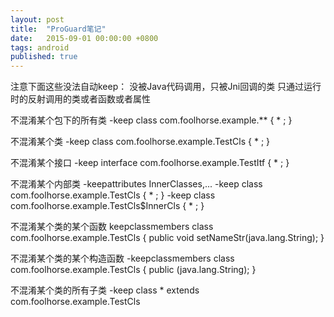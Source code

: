 ```yaml
---
layout: post
title:  "ProGuard笔记"
date:   2015-09-01 00:00:00 +0800
tags: android
published: true
---
```


注意下面这些没法自动keep：
没被Java代码调用，只被Jni回调的类
只通过运行时的反射调用的类或者函数或者属性


不混淆某个包下的所有类
-keep class 
com.foolhorse.example.** { * ; }

不混淆某个类
-keep class 
com.foolhorse.example.TestCls { * ; }

不混淆某个接口
-keep interface 
com.foolhorse.example.TestItf { * ; }

不混淆某个内部类
-keepattributes InnerClasses,...
-keep class com.foolhorse.example.TestCls { * ; }
-keep class com.foolhorse.example.TestCls$InnerCls { * ; }

不混淆某个类的某个函数
keepclassmembers class
com.foolhorse.example.TestCls {
public void setNameStr(java.lang.String);
}

不混淆某个类的某个构造函数
-keepclassmembers class
com.foolhorse.example.TestCls {
public <init>(java.lang.String);
}

不混淆某个类的所有子类
-keep class * extends com.foolhorse.example.TestCls
 
